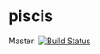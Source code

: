 # piscis

Master:
[![Build Status](https://travis-ci.org/mkli90/piscis.svg)](https://travis-ci.org/mkli90/piscis)
